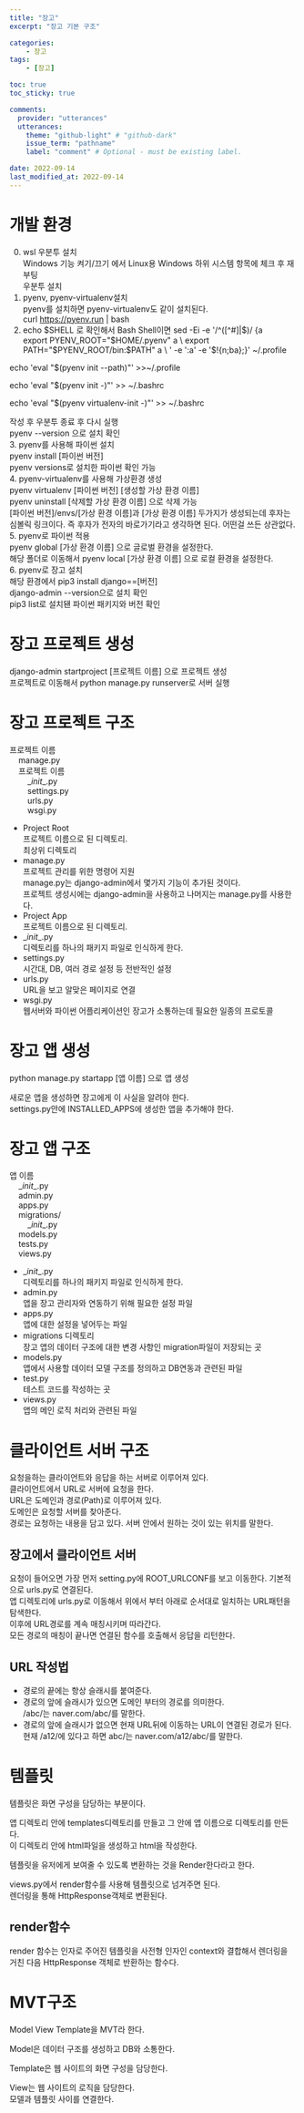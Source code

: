 ```yaml
---
title: "장고"
excerpt: "장고 기본 구조"

categories:
    - 장고
tags:
    - [장고]

toc: true
toc_sticky: true

comments:
  provider: "utterances"
  utterances:
    theme: "github-light" # "github-dark"
    issue_term: "pathname"
    label: "comment" # Optional - must be existing label.

date: 2022-09-14
last_modified_at: 2022-09-14
---
```

# 개발 환경
0. wsl 우분투 설치  
Windows 기능 켜기/끄기 에서 Linux용 Windows 하위 시스템 항목에 체크 후 재부팅  
우분투 설치  
1. pyenv, pyenv-virtualenv설치  
pyenv를 설치하면 pyenv-virtualenv도 같이 설치된다.  
curl https://pyenv.run | bash  
2. echo $SHELL 로 확인해서 Bash Shell이면  
sed -Ei -e '/^([^#]|$)/ {a \
export PYENV_ROOT="$HOME/.pyenv"
a \
export PATH="$PYENV_ROOT/bin:$PATH"
a \
' -e ':a' -e '$!{n;ba};}' ~/.profile  

echo 'eval "$(pyenv init --path)"' >>~/.profile  

echo 'eval "$(pyenv init -)"' >> ~/.bashrc  

echo 'eval "$(pyenv virtualenv-init -)"' >> ~/.bashrc  

작성 후 우분투 종료 후 다시 실행  
pyenv --version 으로 설치 확인  
3. pyenv를 사용해 파이썬 설치  
pyenv install [파이썬 버전]  
pyenv versions로 설치한 파이썬 확인 가능  
4. pyenv-virtualenv를 사용해 가상환경 생성  
pyenv virtualenv [파이썬 버전] [생성할 가상 환경 이름]  
pyenv uninstall [삭제할 가상 환경 이름] 으로 삭제 가능  
[파이썬 버전]/envs/[가상 환경 이름]과 [가상 환경 이름] 두가지가 생성되는데 후자는 심볼릭 링크이다. 즉 후자가 전자의 바로가기라고 생각하면 된다. 어떤걸 쓰든 상관없다.  
5. pyenv로 파이썬 적용  
pyenv global [가상 환경 이름] 으로 글로벌 환경을 설정한다.  
해당 폴더로 이동해서 pyenv local [가상 환경 이름] 으로 로컬 환경을 설정한다.  
6. pyenv로 장고 설치  
해당 환경에서 pip3 install django==[버전]  
django-admin --version으로 설치 확인  
pip3 list로 설치됀 파이썬 패키지와 버전 확인  

# 장고 프로젝트 생성
django-admin startproject [프로젝트 이름] 으로 프로젝트 생성  
프로젝트로 이동해서 python manage.py runserver로 서버 실행  

# 장고 프로젝트 구조
프로젝트 이름   
&nbsp;&nbsp;&nbsp;&nbsp;manage.py    
&nbsp;&nbsp;&nbsp;&nbsp;프로젝트 이름  
&nbsp;&nbsp;&nbsp;&nbsp;&nbsp;&nbsp;&nbsp;&nbsp;\__init__.py  
&nbsp;&nbsp;&nbsp;&nbsp;&nbsp;&nbsp;&nbsp;&nbsp;settings.py  
&nbsp;&nbsp;&nbsp;&nbsp;&nbsp;&nbsp;&nbsp;&nbsp;urls.py  
&nbsp;&nbsp;&nbsp;&nbsp;&nbsp;&nbsp;&nbsp;&nbsp;wsgi.py  

- Project Root  
프로젝트 이름으로 된 디렉토리.  
최상위 디렉토리  
- manage.py  
프로젝트 관리를 위한 명령어 지원  
manage.py는 django-admin에서 몇가지 기능이 추가된 것이다.  
프로젝트 생성시에는 django-admin을 사용하고 나머지는 manage.py를 사용한다.  
- Project App  
프로젝트 이름으로 된 디렉토리.  
- \__init__.py  
디렉토리를 하나의 패키지 파일로 인식하게 한다.  
- settings.py  
시간대, DB, 여러 경로 설정 등 전반적인 설정  
- urls.py  
URL을 보고 알맞은 페이지로 연결  
- wsgi.py  
웹서버와 파이썬 어플리케이션인 장고가 소통하는데 필요한 일종의 프로토콜  

# 장고 앱 생성  
python manage.py startapp [앱 이름] 으로 앱 생성  

새로운 앱을 생성하면 장고에게 이 사실을 알려야 한다.  
settings.py안에 INSTALLED_APPS에 생성한 앱을 추가해야 한다.  

# 장고 앱 구조
앱 이름  
&nbsp;&nbsp;&nbsp;&nbsp;\__init__.py  
&nbsp;&nbsp;&nbsp;&nbsp;admin.py  
&nbsp;&nbsp;&nbsp;&nbsp;apps.py  
&nbsp;&nbsp;&nbsp;&nbsp;migrations/  
&nbsp;&nbsp;&nbsp;&nbsp;&nbsp;&nbsp;&nbsp;&nbsp;\__init__.py  
&nbsp;&nbsp;&nbsp;&nbsp;models.py  
&nbsp;&nbsp;&nbsp;&nbsp;tests.py  
&nbsp;&nbsp;&nbsp;&nbsp;views.py  

- \__init__.py  
디렉토리를 하나의 패키지 파일로 인식하게 한다.  
- admin.py  
앱을 장고 관리자와 연동하기 위해 필요한 설정 파일  
- apps.py  
앱에 대한 설정을 넣어두는 파일 
- migrations 디렉토리  
장고 앱의 데이터 구조에 대한 변경 사항인 migration파일이 저장되는 곳   
- models.py  
앱에서 사용할 데이터 모델 구조를 정의하고 DB연동과 관련된 파일  
- test.py  
테스트 코드를 작성하는 곳  
- views.py  
앱의 메인 로직 처리와 관련된 파일  

# 클라이언트 서버 구조
요청을하는 클라이언트와 응답을 하는 서버로 이루어져 있다.  
클라이언트에서 URL로 서버에 요청을 한다.  
URL은 도메인과 경로(Path)로 이루어져 있다.  
도메인은 요청할 서버를 찾아준다.  
경로는 요청하는 내용을 담고 있다. 서버 안에서 원하는 것이 있는 위치를 말한다.  

## 장고에서 클라이언트 서버
요청이 들어오면 가장 먼저 setting.py에 ROOT_URLCONF를 보고 이동한다. 기본적으로 urls.py로 연결된다.  
앱 디렉토리에 urls.py로 이동해서 위에서 부터 아래로 순서대로 일치하는 URL패턴을 탐색한다.  
이후에 URL경로를 계속 매칭시키며 따라간다.  
모든 경로의 매칭이 끝나면 연결된 함수를 호출해서 응답을 리턴한다.  

## URL 작성법
- 경로의 끝에는 항상 슬래시를 붙여준다.  
- 경로의 앞에 슬래시가 있으면 도메인 부터의 경로를 의미한다.  
/abc/는 naver.com/abc/를 말한다.  
- 경로의 앞에 슬래시가 없으면 현재 URL뒤에 이동하는 URL이 연결된 경로가 된다.  
현재 /a12/에 있다고 하면 abc/는 naver.com/a12/abc/를 말한다.  

# 템플릿
템플릿은 화면 구성을 담당하는 부분이다.  

앱 디렉토리 안에 templates디렉토리를 만들고 그 안에 앱 이름으로 디렉토리를 만든다.  
이 디렉토리 안에 html파일을 생성하고 html을 작성한다.  

템플릿을 유저에게 보여줄 수 있도록 변환하는 것을 Render한다라고 한다.  

views.py에서 render함수를 사용해 템플릿으로 넘겨주면 된다.  
렌더링을 통해 HttpResponse객체로 변환된다.  

## render함수
render 함수는 인자로 주어진 템플릿을 사전형 인자인 context와 결합해서 렌더링을 거친 다음 HttpResponse 객체로 반환하는 함수다.  

# MVT구조
Model View Template을 MVT라 한다.  

Model은 데이터 구조를 생성하고 DB와 소통한다.  

Template은 웹 사이트의 화면 구성을 담당한다.  

View는 웹 사이트의 로직을 담당한다.  
모델과 템플릿 사이를 연결한다.  



